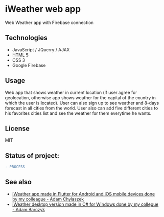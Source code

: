# iWeather web app

Web Weather app with Firebase connection

## Technologies

* JavaScript / JQuerry / AJAX
* HTML 5
* CSS 3
* Google Firebase

## Usage
Web app that shows weather in current location (if user agree for geolocation, otherwise app shows weather for the capital of the country in which the user is located).
User can also sign up to see weather and 8-days forecast in all cities from the world. User also can add five different cities to his favorites cities list and see the weather for them everytime he wants.

License
----

MIT

## Status of project: 
```diff 
- PROCESS
```

## See also

* <a href="https://github.com/krygo-dev/iWeatherApp"> iWeather app made in Flutter for Android and iOS mobile devices done by my colleague - Adam Chylaszek </a>
* <a href="https://github.com/AdamBarczyk/iWeatherApp-"> iWeather desktop version made in C# for Windows done by my collegue - Adam Barczyk</a>
